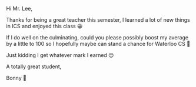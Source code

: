 Hi Mr. Lee, 

Thanks for being a great teacher this semester, I learned a lot of new things in ICS and enjoyed this class 😀














If I do well on the culminating, could you please possibly boost my average by a little to 100 so I hopefully maybe can stand a chance for Waterloo CS 🥲































Just kidding I get whatever mark I earned 😔

A totally great student, 


Bonny 🤩
